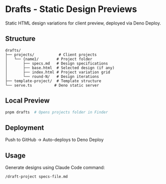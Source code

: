 # Drafts - Static Design Previews

Static HTML design variations for client preview, deployed via Deno Deploy.

## Structure

```
drafts/
├── projects/           # Client projects
│   └── {name}/        # Project folder
│       ├── specs.md   # Design specifications
│       ├── base.html  # Selected design (if any)
│       ├── index.html # Project variation grid
│       └── round-N/   # Design iterations
├── template-project/  # Template structure
└── serve.ts          # Deno static server
```

## Local Preview

```bash
pnpm drafts  # Opens projects folder in Finder
```

## Deployment

Push to GitHub → Auto-deploys to Deno Deploy

## Usage

Generate designs using Claude Code command:
```
/draft-project specs-file.md
```